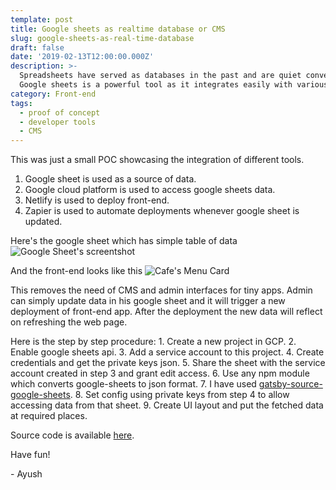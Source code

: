 ```yaml
---
template: post
title: Google sheets as realtime database or CMS
slug: google-sheets-as-real-time-database
draft: false
date: '2019-02-13T12:00:00.000Z'
description: >-
  Spreadsheets have served as databases in the past and are quiet convenient to use for simple cases when there isn't much complexity involved.
  Google sheets is a powerful tool as it integrates easily with various services. Let's try using it as a CMS...
category: Front-end
tags:
  - proof of concept
  - developer tools
  - CMS
---
```


This was just a small POC showcasing the integration of different tools.

1. Google sheet is used as a source of data.
2. Google cloud platform is used to access google sheets data.
3. Netlify is used to deploy front-end.
4. Zapier is used to automate deployments whenever google sheet is updated.

Here's the google sheet which has simple table of data
![Google Sheet's screentshot](/media/google-sheets-as-database-1.png) 

And the front-end looks like this ![Cafe's Menu Card](/media/google-sheets-as-database-2.png)

This removes the need of CMS and admin interfaces for tiny apps.
Admin can simply update data in his google sheet and it will trigger a new deployment of front-end app.
After the deployment the new data will reflect on refreshing the web page.

Here is the step by step procedure:
	1. Create a new project in GCP.
	2. Enable google sheets api.
	3. Add a service account to this project.
	4. Create credentials and get the private keys json.
	5. Share the sheet with the service account created in step 3 and grant edit access.
	6. Use any npm module which converts google-sheets to json format.
	7. I have used [gatsby-source-google-sheets](https://www.npmjs.com/package/gatsby-source-google-sheets).
	8. Set config using private keys from step 4 to allow accessing data from that sheet.
	9. Create UI layout and put the fetched data at required places.

Source code is available [here](https://github.com/ayu15/drinks-menu).

Have fun!

\- Ayush